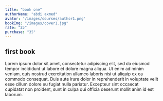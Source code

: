 ```yaml
---
title: "book one"
authorName: "abdi axmed"
avator: "/images/courses/author1.png"
bookImg: "/images/cover1.jpg"
rate: "25"
purchase: "35"
---
```



## first book

Lorem ipsum dolor sit amet, consectetur adipiscing elit, sed do eiusmod tempor incididunt ut labore et dolore magna aliqua. Ut enim ad minim veniam, quis nostrud exercitation ullamco laboris nisi ut aliquip ex ea commodo consequat. Duis aute irure dolor in reprehenderit in voluptate velit esse cillum dolore eu fugiat nulla pariatur. Excepteur sint occaecat cupidatat non proident, sunt in culpa qui officia deserunt mollit anim id est laborum.